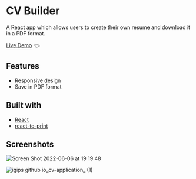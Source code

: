 # CV Builder

A React app which allows users to create their own resume and download it in a PDF format.

[Live Demo](https://igips.github.io/cv-application/) :point_left:

## Features

* Responsive design
* Save in PDF format

## Built with

- [React](https://reactjs.org/)
- [react-to-print](https://www.npmjs.com/package/react-to-print)

## Screenshots

![Screen Shot 2022-06-06 at 19 19 48](https://user-images.githubusercontent.com/33441779/172216377-b50e182a-c2b1-4494-9d1d-9e87f7ba8767.png)

![igips github io_cv-application_ (1)](https://user-images.githubusercontent.com/33441779/172217385-a861ebdc-3d5b-431a-a54a-a45fd370fd78.png)










